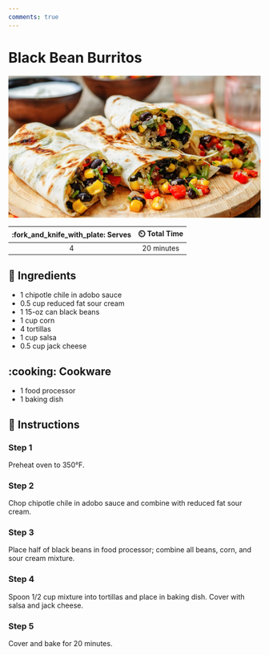 ```yaml
---
comments: true
---
```

# Black Bean Burritos

![Black Bean Burritos](../assets/images/black-bean-burritos.jpg)

| :fork_and_knife_with_plate: Serves | :timer_clock: Total Time |
|:----------------------------------:|:-----------------------: |
| 4 | 20 minutes |

## :salt: Ingredients

- 1 chipotle chile in adobo sauce
- 0.5 cup reduced fat sour cream
- 1 15-oz can black beans
- 1 cup corn
- 4 tortillas
- 1 cup salsa
- 0.5 cup jack cheese

## :cooking: Cookware

- 1 food processor
- 1 baking dish

## :pencil: Instructions

### Step 1

Preheat oven to 350°F.

### Step 2

Chop chipotle chile in adobo sauce and combine with reduced fat sour cream.

### Step 3

Place half of black beans in food processor; combine all beans, corn, and sour cream mixture.

### Step 4

Spoon 1/2 cup mixture into tortillas and place in baking dish. Cover with salsa and jack cheese.

### Step 5

Cover and bake for 20 minutes.
